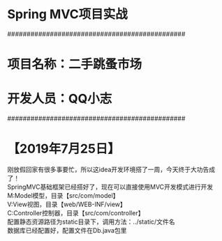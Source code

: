 #   Spring MVC项目实战

##############################################
#   项目名称：二手跳蚤市场
#   开发人员：QQ小志
##############################################

# 【2019年7月25日】
刚放假回家有很多事要忙，所以这idea开发环境搭了一周，今天终于大功告成了！<br>
SpringMVC基础框架已经搭好了，现在可以直接使用MVC开发模式进行开发<br>
M:Model模型，目录【src/com/model】<br>
V:View视图，目录【web/WEB-INF/view】<br>
C:Controller控制器，目录【src/com/controller】<br>
配置静态资源路径为static目录下，调用方法：../static/文件名<br>
数据库已经配置好，配置文件在Db.java包里<br>
